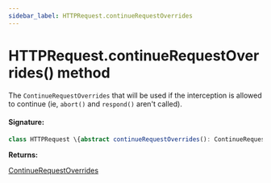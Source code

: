 ```yaml
---
sidebar_label: HTTPRequest.continueRequestOverrides
---
```


# HTTPRequest.continueRequestOverrides() method

The `ContinueRequestOverrides` that will be used if the interception is allowed to continue (ie, `abort()` and `respond()` aren't called).

#### Signature:

```typescript
class HTTPRequest \{abstract continueRequestOverrides(): ContinueRequestOverrides;\}
```

**Returns:**

[ContinueRequestOverrides](./puppeteer.continuerequestoverrides.md)
